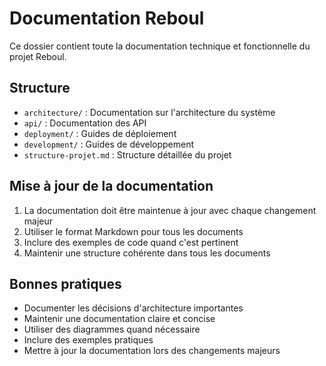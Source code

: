 # Documentation Reboul

Ce dossier contient toute la documentation technique et fonctionnelle du projet Reboul.

## Structure

- `architecture/` : Documentation sur l'architecture du système
- `api/` : Documentation des API
- `deployment/` : Guides de déploiement
- `development/` : Guides de développement
- `structure-projet.md` : Structure détaillée du projet

## Mise à jour de la documentation

1. La documentation doit être maintenue à jour avec chaque changement majeur
2. Utiliser le format Markdown pour tous les documents
3. Inclure des exemples de code quand c'est pertinent
4. Maintenir une structure cohérente dans tous les documents

## Bonnes pratiques

- Documenter les décisions d'architecture importantes
- Maintenir une documentation claire et concise
- Utiliser des diagrammes quand nécessaire
- Inclure des exemples pratiques
- Mettre à jour la documentation lors des changements majeurs 